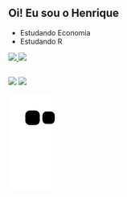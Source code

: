 ## Oi! Eu sou o Henrique 

- Estudando Economia 
- Estudando R

 <div>
  <a href="https://github.com/henriquecrispim">
  <img height="180em" src="https://github-readme-stats.vercel.app/api?username=henriquecrispim&show_icons=true&theme=dracula&include_all_commits=true&count_private=true"/>
  <img height="180em" src="https://github-readme-stats.vercel.app/api/top-langs/?username=henriquecrispim&layout=compact&langs_count=7&theme=dracula"/>

</div>
  
  ##
 
<div> 
  
  <a href="https://instagram.com/henriquecrispim_" target="_blank"><img src="https://img.shields.io/badge/-Instagram-%23E4405F?style=for-the-badge&logo=instagram&logoColor=white" target="_blank"></a>
  <a href = "hccrispim@gmail.com"><img src="https://img.shields.io/badge/-Gmail-%23333?style=for-the-badge&logo=gmail&logoColor=white" target="_blank"></a>
 
![Snake animation](https://github.com/rafaballerini/rafaballerini/blob/output/github-contribution-grid-snake.svg)
 
</div>
